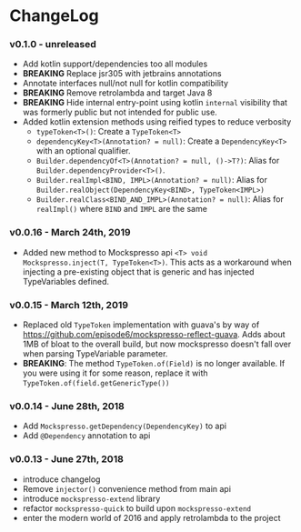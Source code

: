 # ChangeLog

### v0.1.0 - unreleased
 - Add kotlin support/dependencies too all modules
 - **BREAKING** Replace jsr305 with jetbrains annotations
 - Annotate interfaces null/not null for kotlin compatibility
 - **BREAKING** Remove retrolambda and target Java 8
 - **BREAKING** Hide internal entry-point using kotlin `internal` visibility that was formerly public but not intended for public use.
 - Added kotlin extension methods using reified types to reduce verbosity
     - `typeToken<T>()`: Create a `TypeToken<T>`
     - `dependencyKey<T>(Annotation? = null)`: Create a `DependencyKey<T>` with an optional qualifier.
     - `Builder.dependencyOf<T>(Annotation? = null, ()->T?)`: Alias for `Builder.dependencyProvider<T>()`.   
     - `Builder.realImpl<BIND, IMPL>(Annotation? = null)`: Alias for `Builder.realObject(DependencyKey<BIND>, TypeToken<IMPL>)`
     - `Builder.realClass<BIND_AND_IMPL>(Annotation? = null)`: Alias for `realImpl()` where `BIND` and `IMPL` are the same   

### v0.0.16 - March 24th, 2019
 - Added new method to Mockspresso api `<T> void Mockspresso.inject(T, TypeToken<T>)`. This acts as a workaround when injecting a pre-existing object that is generic and has injected TypeVariables defined.

### v0.0.15 - March 12th, 2019
 - Replaced old `TypeToken` implementation with guava's by way of https://github.com/episode6/mockspresso-reflect-guava. Adds about 1MB of bloat to the overall build, but now mockspresso doesn't fall over when parsing TypeVariable parameter.
 - **BREAKING**: The method `TypeToken.of(Field)` is no longer available. If you were using it for some reason, replace it with `TypeToken.of(field.getGenericType())`  

### v0.0.14 - June 28th, 2018
 - Add `Mockspresso.getDependency(DependencyKey)` to api
 - Add `@Dependency` annotation to api

### v0.0.13 - June 27th, 2018
 - introduce changelog
 - Remove `injector()` convenience method from main api
 - introduce `mockspresso-extend` library
 - refactor `mockspresso-quick` to build upon `mockspresso-extend`
 - enter the modern world of 2016 and apply retrolambda to the project
